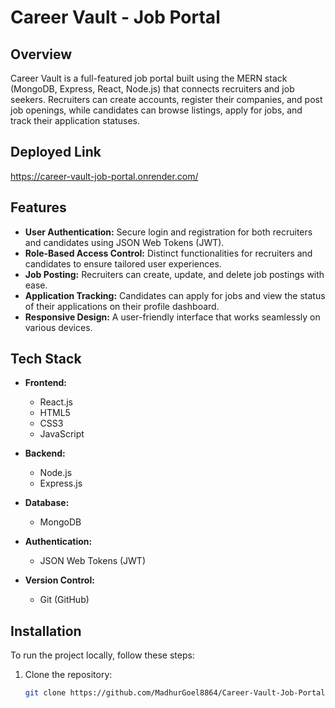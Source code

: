 # Career Vault - Job Portal

## Overview
Career Vault is a full-featured job portal built using the MERN stack (MongoDB, Express, React, Node.js) that connects recruiters and job seekers. Recruiters can create accounts, register their companies, and post job openings, while candidates can browse listings, apply for jobs, and track their application statuses.


## Deployed Link
https://career-vault-job-portal.onrender.com/

## Features
- **User Authentication:** Secure login and registration for both recruiters and candidates using JSON Web Tokens (JWT).
- **Role-Based Access Control:** Distinct functionalities for recruiters and candidates to ensure tailored user experiences.
- **Job Posting:** Recruiters can create, update, and delete job postings with ease.
- **Application Tracking:** Candidates can apply for jobs and view the status of their applications on their profile dashboard.
- **Responsive Design:** A user-friendly interface that works seamlessly on various devices.

## Tech Stack
- **Frontend:**
  - React.js
  - HTML5
  - CSS3
  - JavaScript

- **Backend:**
  - Node.js
  - Express.js

- **Database:**
  - MongoDB

- **Authentication:**
  - JSON Web Tokens (JWT)

- **Version Control:**
  - Git (GitHub)


## Installation

To run the project locally, follow these steps:

1. Clone the repository:
   ```bash
   git clone https://github.com/MadhurGoel8864/Career-Vault-Job-Portal.git
